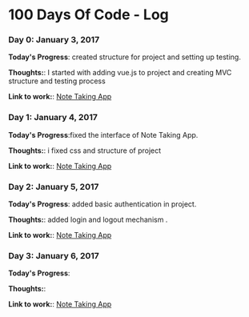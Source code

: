 # 100 Days Of Code - Log

### Day 0: January 3, 2017 

**Today's Progress**: created structure for project and setting up testing.

**Thoughts:**: I started with adding vue.js to project and creating MVC structure and testing process

**Link to work:**: [Note Taking App](https://github.com/ghishadow/GhiNote)

### Day 1: January 4, 2017 

**Today's Progress**:fixed the interface of Note Taking App.

**Thoughts:**: i fixed css and structure of project

**Link to work:**: [Note Taking App](https://github.com/ghishadow/GhiNote)

### Day 2: January 5, 2017 

**Today's Progress**: added basic authentication in project.

**Thoughts:**: added login and logout mechanism .

**Link to work:**: [Note Taking App](https://github.com/ghishadow/GhiNote)

### Day 3: January 6, 2017 

**Today's Progress**: 

**Thoughts:**: 

**Link to work:**: [Note Taking App](https://github.com/ghishadow/GhiNote)